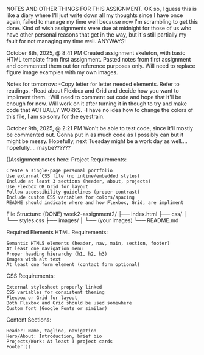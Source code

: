 NOTES AND OTHER THINGS FOR THIS ASSIGNMENT.
OK so, I guess this is like a diary where I'll just write down all my thoughts since I have once again, failed to manage my time well because now I'm scrambling to get this done.
Kind of wish assignments were due at midnight for those of us who have other personal reasons that get in the way, but it's still partially my fault for not managing my time well.
ANYWAYS! 

October 8th, 2025, @ 8:41 PM
Created assignment skeleton, with basic HTML template from first assignment.
Pasted notes from first assignment and commented them out for reference purposes only.
Will need to replace figure image examples with my own images.

Notes for tomorrow: 
-Copy letter for letter needed elements. Refer to readings.
-Read about Flexbox and Grid and decide how you want to impliment them.
-Will need to comment out code and hope that it'll be enough for now. Will work on it after turning it in though to try and make code that ACTUALLY WORKS.
-I have no idea how to change the colors of this file, I am so sorry for the eyestrain.

October 9th, 2025, @ 2:21 PM
Won't be able to test code, since it'll mostly be commented out.
Gonna put in as much code as I possibly can but it might be messy.
Hopefully, next Tuesday might be a work day as well.... hopefully.... maybe??????

((Assignment notes here: 
Project Requirements:

    Create a single-page personal portfolio
    Use external CSS file (no inline/embedded styles)
    Include at least 3 sections (header, about, projects)
    Use Flexbox OR Grid for layout
    Follow accessibility guidelines (proper contrast)
    Include custom CSS variables for colors/spacing
    README should indicate where and how Flexbox, Grid, are impliment

File Structure: (DONE)
week2-assignment2/
├── index.html
├── css/
│ └── styles.css
├── images/
│ └── (your images)
└── README.md 

Required Elements
HTML Requirements:

    Semantic HTML5 elements (header, nav, main, section, footer)
    At least one navigation menu
    Proper heading hierarchy (h1, h2, h3)
    Images with alt text
    At least one form element (contact form optional)

CSS Requirements:

    External stylesheet properly linked
    CSS variables for consistent theming
    Flexbox or Grid for layout
    Both Flexbox and Grid should be used somewhere
    Custom font (Google Fonts or similar)

Content Sections:

    Header: Name, tagline, navigation
    Hero/About: Introduction, brief bio
    Projects/Work: At least 3 project cards
    Footer:))

